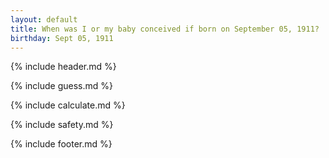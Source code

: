 ```yaml
---
layout: default
title: When was I or my baby conceived if born on September 05, 1911?
birthday: Sept 05, 1911
---
```


{% include header.md %}

{% include guess.md %}

{% include calculate.md %}

{% include safety.md %}

{% include footer.md %}



